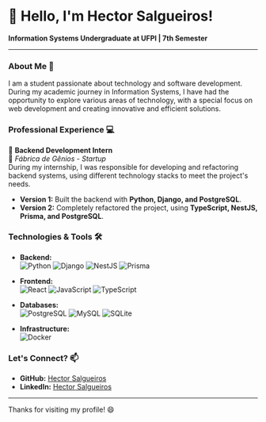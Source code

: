 # 👋 Hello, I'm Hector Salgueiros!

**Information Systems Undergraduate at UFPI | 7th Semester**

---

### About Me 🚀

I am a student passionate about technology and software development. During my academic journey in Information Systems, I have had the opportunity to explore various areas of technology, with a special focus on web development and creating innovative and efficient solutions.

### Professional Experience 💻

💼 **Backend Development Intern**  
📍 *Fábrica de Gênios - Startup*  
During my internship, I was responsible for developing and refactoring backend systems, using different technology stacks to meet the project's needs.

- **Version 1:** Built the backend with **Python, Django, and PostgreSQL**.
- **Version 2:** Completely refactored the project, using **TypeScript, NestJS, Prisma, and PostgreSQL**.

### Technologies & Tools 🛠️

- **Backend:**  
  ![Python](https://img.shields.io/badge/-Python-333333?style=flat&logo=python) 
  ![Django](https://img.shields.io/badge/-Django-333333?style=flat&logo=django) 
  ![NestJS](https://img.shields.io/badge/-NestJS-333333?style=flat&logo=nestjs) 
  ![Prisma](https://img.shields.io/badge/-Prisma-333333?style=flat&logo=prisma)

- **Frontend:**  
  ![React](https://img.shields.io/badge/-React-333333?style=flat&logo=react) 
  ![JavaScript](https://img.shields.io/badge/-JavaScript-333333?style=flat&logo=javascript) 
  ![TypeScript](https://img.shields.io/badge/-TypeScript-333333?style=flat&logo=typescript)

- **Databases:**  
  ![PostgreSQL](https://img.shields.io/badge/-PostgreSQL-333333?style=flat&logo=postgresql) 
  ![MySQL](https://img.shields.io/badge/-MySQL-333333?style=flat&logo=mysql) 
  ![SQLite](https://img.shields.io/badge/-SQLite-333333?style=flat&logo=sqlite)

- **Infrastructure:**  
  ![Docker](https://img.shields.io/badge/-Docker-333333?style=flat&logo=docker)

### Let's Connect? 📫

- **GitHub:** [Hector Salgueiros](https://github.com/hectorsalg)
- **LinkedIn:** [Hector Salgueiros](https://linkedin.com/in/hectorsalg)

---

Thanks for visiting my profile! 😄

<!--
**hectorsalg/hectorsalg** is a ✨ _special_ ✨ repository because its `README.md` (this file) appears on your GitHub profile.

Here are some ideas to get you started:

- 🔭 I’m currently working on ...
- 🌱 I’m currently learning ...
- 👯 I’m looking to collaborate on ...
- 🤔 I’m looking for help with ...
- 💬 Ask me about ...
- 📫 How to reach me: ...
- 😄 Pronouns: ...
- ⚡ Fun fact: ...
-->
